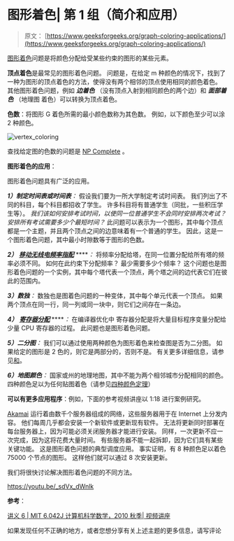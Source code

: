 # 图形着色| 第 1 组（简介和应用）

> 原文： [https://www.geeksforgeeks.org/graph-coloring-applications/](https://www.geeksforgeeks.org/graph-coloring-applications/)

[图形着色](http://en.wikipedia.org/wiki/Graph_coloring)问题是将颜色分配给受某些约束的图形的某些元素。

**顶点着色**是最常见的图形着色问题。 问题是，在给定 m 种颜色的情况下，找到了一种为图形的顶点着色的方法，使得没有两个相邻的顶点使用相同的颜色着色。 其他图形着色问题，例如 ***边着色*** （没有顶点入射到相同颜色的两个边）和 ***面部着色*** （地理图 着色）可以转换为顶点着色。

**色数**：将图形 G 着色所需的最小颜色数称为其色数。 例如，以下颜色至少可以涂 2 种颜色。

![vertex_coloring](img/d52874c1014bfea7331e613011befd05.png)

查找给定图的色数的问题是 [NP Complete](https://www.geeksforgeeks.org/np-completeness-set-1/) 。

**图形着色的应用**：

图形着色问题具有广泛的应用。

***1）制定时间表或时间表**：* 假设我们要为一所大学制定考试时间表。 我们列出了不同的科目，每个科目都招收了学生。 许多科目将有普通学生（同批，一些积压学生等）。 *我们该如何安排考试时间，以使同一位普通学生不会同时安排两次考试？ 安排所有考试需要多少个最短时间？* 此问题可以表示为一个图形，其中每个顶点都是一个主题，并且两个顶点之间的边意味着有一个普通的学生。 因此，这是一个图形着色问题，其中最小时隙数等于图形的色数。

***2）*** [***移动无线电频率指配***](http://www.zib.de/groetschel/teaching/SS2012/GraphCol%20and%20FrequAssignment.pdf) *****：* 将频率分配给塔，在同一位置分配给所有塔的频率必须不同。 如何在此约束下分配频率？ 最少需要多少个频率？ 这个问题也是图形着色问题的一个实例，其中每个塔代表一个顶点，两个塔之间的边代表它们在彼此的范围内。

***3）数独**：* 数独也是图着色问题的一种变体，其中每个单元代表一个顶点。 如果两个顶点在同一行，同一列或同一块中，则它们之间存在一条边。

***4）*** [***寄存器分配***](http://en.wikipedia.org/wiki/Register_allocation) *****：* 在编译器优化中 寄存器分配是将大量目标程序变量分配给少量 CPU 寄存器的过程。 此问题也是图形着色问题。

***5）二分图**：* 我们可以通过使用两种颜色为图形着色来检查图是否为二分图。 如果给定的图形是 2 色的，则它是两部分的，否则不是。 有关更多详细信息，请参见[和](https://www.geeksforgeeks.org/bipartite-graph/)。

***6）地图颜色**：* 国家或州的地理地图，其中不能为两个相邻城市分配相同的颜色。 四种颜色足以为任何贴图着色（请参见[四种颜色定理](http://en.wikipedia.org/wiki/Four_color_theorem)）

**可以有更多应用程序**：例如，下面的参考视频讲座以 1:18 进行案例研究。

[Akamai](http://en.wikipedia.org/wiki/Akamai_Technologies) 运行着由数千个服务器组成的网络，这些服务器用于在 Internet 上分发内容。 他们每周几乎都会安装一个新软件或更新现有软件。 无法将更新同时部署在每台服务器上，因为可能必须关闭服务器才能进行安装。 同样，一次更新不应一次完成，因为这将花费大量时间。 有些服务器不能一起拆卸，因为它们具有某些关键功能。 这是图形着色问题的典型调度应用。 事实证明，有 8 种颜色足以着色 75000 个节点的图形。 这样他们就可以通过 8 次安装更新。

我们将很快讨论解决图形着色问题的不同方法。

https://youtu.be/_sdVx_dWnlk

**参考**：

[讲义 6 | MIT 6.042J 计算机科学数学，2010 秋季| 视频讲座](http://www.youtube.com/watch?v=h9wxtqoa1jY)

如果发现任何不正确的地方，或者您想分享有关上述主题的更多信息，请写评论

